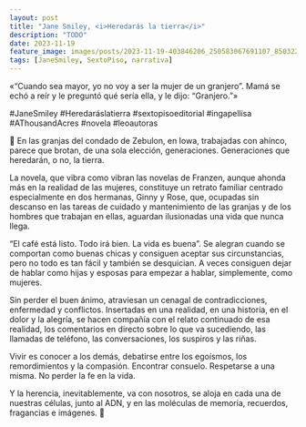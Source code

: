 ```yaml
---
layout: post
title: "Jane Smiley, <i>Heredarás la tierra</i>"
description: "TODO"
date: 2023-11-19
feature_image: images/posts/2023-11-19-403846206_250583067691107_8503225317119407620_n_18000576809203646.heic
tags: [JaneSmiley, SextoPiso, narrativa]
---
```


«“Cuando sea mayor, yo no voy a ser la mujer de un granjero”. Mamá se echó a reír y le preguntó qué sería ella, y le dijo: “Granjero.”»
<!--more-->

#JaneSmiley #Heredaráslatierra #sextopisoeditorial #ingapellisa #AThousandAcres #novela #leoautoras

🐄 En las granjas del condado de Zebulon, en Iowa, trabajadas con ahínco, parece que brotan, de una sola elección, generaciones. Generaciones que heredarán, o no, la tierra.

La novela, que vibra como vibran las novelas de Franzen, aunque ahonda más en la realidad de las mujeres, constituye un retrato familiar centrado especialmente en dos hermanas, Ginny y Rose, que, ocupadas sin descanso en las tareas de cuidado y mantenimiento de las granjas y de los hombres que trabajan en ellas, aguardan ilusionadas una vida que nunca llega.

“El café está listo. Todo irá bien. La vida es buena”. Se alegran cuando se comportan como buenas chicas y consiguen aceptar sus circunstancias, pero no todo es tan fácil y también se desquician. A veces consiguen dejar de hablar como hijas y esposas para empezar a hablar, simplemente, como mujeres.

Sin perder el buen ánimo, atraviesan un cenagal de contradicciones, enfermedad y conflictos. Insertadas en una realidad, en una historia, en el dolor y la alegría, se hacen compañía con el relato continuado de esa realidad, los comentarios en directo sobre lo que va sucediendo, las llamadas de teléfono, las conversaciones, los suspiros y las riñas.

Vivir es conocer a los demás, debatirse entre los egoísmos, los remordimientos y la compasión. Encontrar consuelo. Respetarse a una misma. No perder la fe en la vida. 

Y la herencia, inevitablemente, va con nosotros, se aloja en cada una de nuestras células, junto al ADN, y en las moléculas de memoria, recuerdos, fragancias e imágenes. 🐄
